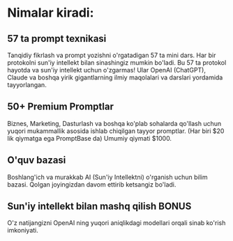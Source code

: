 # Nimalar kiradi:

## 57 ta prompt texnikasi
Tanqidiy fikrlash va prompt yozishni o'rgatadigan 57 ta mini dars. Har bir protokolni sun'iy intellekt bilan sinashingiz mumkin bo'ladi. Bu 57 ta protokol hayotda va sun'iy intellekt uchun o'zgarmas! Ular OpenAI (ChatGPT), Claude va boshqa yirik gigantlarning ilmiy maqolalari va darslari yordamida tayyorlangan.

## 50+ Premium Promptlar
Biznes, Marketing, Dasturlash va boshqa ko'plab sohalarda qo'llash uchun yuqori mukammallik asosida ishlab chiqilgan tayyor promptlar. (Har biri $20 lik qiymatga ega PromptBase da) Umumiy qiymati $1000.

## O'quv bazasi
Boshlang'ich va murakkab AI (Sun'iy Intellektni) o'rganish uchun bilim bazasi. Qolgan joyingizdan davom ettirib ketsangiz bo'ladi.

## Sun'iy intellekt bilan mashq qilish BONUS
O'z natijangizni OpenAI ning yuqori aniqlikdagi modellari orqali sinab ko'rish imkoniyati.